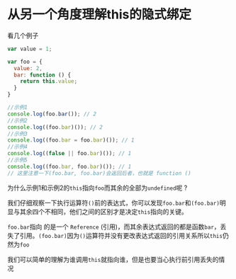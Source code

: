 # 从另一个角度理解this的隐式绑定

看几个例子

```js
var value = 1;

var foo = {
  value: 2,
  bar: function () {
    return this.value;
  }
}

//示例1
console.log(foo.bar()); // 2
//示例2
console.log((foo.bar)()); // 2
//示例3
console.log((foo.bar = foo.bar)()); // 1
//示例4
console.log((false || foo.bar)()); // 1
//示例5
console.log((foo.bar, foo.bar)()); // 1
// 这里注意一下(foo.bar, foo.bar)会返回后者，也就是 function ()
```

为什么示例1和示例2的`this`指向`foo`而其余的全部为`undefined`呢 ?

我们仔细观察一下执行运算符`()`前的表达式，你可以发现`foo.bar`和`(foo.bar)`明显与其余四个不相同，他们之间的区别才是决定`this`指向的关键。

`foo.bar`指向 的是一个 `Reference` (引用)，而其余表达式返回的都是函数`bar`，丢失了引用。`(foo.bar)`因为`()`运算符并没有更改表达式返回的引用关系所以`this`仍然为`foo`

我们可以简单的理解为谁调用`this`就指向谁，但是也要当心执行前引用丢失的情况